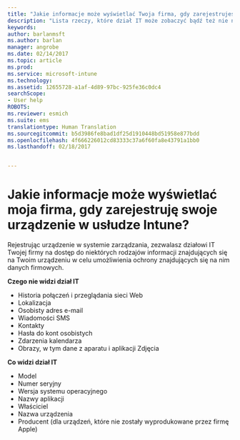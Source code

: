 ```yaml
---
title: "Jakie informacje może wyświetlać Twoja firma, gdy zarejestrujesz swoje urządzenie? | Microsoft Docs"
description: "Lista rzeczy, które dział IT może zobaczyć bądź też nie na zarządzanym urządzeniu."
keywords: 
author: barlanmsft
ms.author: barlan
manager: angrobe
ms.date: 02/14/2017
ms.topic: article
ms.prod: 
ms.service: microsoft-intune
ms.technology: 
ms.assetid: 12655728-a1af-4d89-97bc-925fe36c0dc4
searchScope:
- User help
ROBOTS: 
ms.reviewer: esmich
ms.suite: ems
translationtype: Human Translation
ms.sourcegitcommit: b5d3986fe8bad1df25d1910448bd51958e877bdd
ms.openlocfilehash: 4f666226012cd83333c37a6f60fa8e43791a1bb0
ms.lasthandoff: 02/18/2017


---
```


# <a name="what-information-can-my-company-see-when-i-enroll-my-device-in-intune"></a>Jakie informacje może wyświetlać moja firma, gdy zarejestruję swoje urządzenie w usłudze Intune?

Rejestrując urządzenie w systemie zarządzania, zezwalasz działowi IT Twojej firmy na dostęp do niektórych rodzajów informacji znajdujących się na Twoim urządzeniu w celu umożliwienia ochrony znajdujących się na nim danych firmowych.

**Czego nie widzi dział IT**

- Historia połączeń i przeglądania sieci Web
-    Lokalizacja
- Osobisty adres e-mail
- Wiadomości SMS
- Kontakty
-    Hasła do kont osobistych
- Zdarzenia kalendarza
- Obrazy, w tym dane z aparatu i aplikacji Zdjęcia

**Co widzi dział IT**

-   Model
-   Numer seryjny
-   Wersja systemu operacyjnego
-   Nazwy aplikacji
-   Właściciel
-   Nazwa urządzenia
-   Producent (dla urządzeń, które nie zostały wyprodukowane przez firmę Apple)

